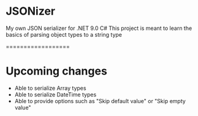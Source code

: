# JSONizer
My own JSON serializer for .NET 9.0 C#
This project is meant to learn the basics of parsing object types to a string type

==================
# Upcoming changes
- Able to serialize Array types
- Able to serialize DateTime types
- Able to provide options such as "Skip default value" or "Skip empty value"
